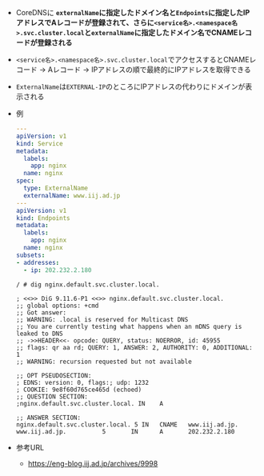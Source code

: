 - CoreDNSに **`externalName`に指定したドメイン名と`Endpoints`に指定したIPアドレスでAレコードが登録されて、さらに`<service名>.<namespace名>.svc.cluster.local`と`externalName`に指定したドメイン名でCNAMEレコードが登録される**
- `<service名>.<namespace名>.svc.cluster.local`でアクセスするとCNAMEレコード → Aレコード → IPアドレスの順で最終的にIPアドレスを取得できる
- `ExternalName`は`EXTERNAL-IP`のところにIPアドレスの代わりにドメインが表示される
- 例  
  ```yaml
  ---
  apiVersion: v1
  kind: Service
  metadata:
    labels:
      app: nginx
    name: nginx
  spec:
    type: ExternalName
    externalName: www.iij.ad.jp
  ---
  apiVersion: v1
  kind: Endpoints
  metadata:
    labels:
      app: nginx
    name: nginx
  subsets:
  - addresses:
    - ip: 202.232.2.180
  ```

  ```shell
  / # dig nginx.default.svc.cluster.local.

  ; <<>> DiG 9.11.6-P1 <<>> nginx.default.svc.cluster.local.
  ;; global options: +cmd
  ;; Got answer:
  ;; WARNING: .local is reserved for Multicast DNS
  ;; You are currently testing what happens when an mDNS query is leaked to DNS
  ;; ->>HEADER<<- opcode: QUERY, status: NOERROR, id: 45955
  ;; flags: qr aa rd; QUERY: 1, ANSWER: 2, AUTHORITY: 0, ADDITIONAL: 1
  ;; WARNING: recursion requested but not available

  ;; OPT PSEUDOSECTION:
  ; EDNS: version: 0, flags:; udp: 1232
  ; COOKIE: 9e8f60d765ce465d (echoed)
  ;; QUESTION SECTION:
  ;nginx.default.svc.cluster.local. IN    A

  ;; ANSWER SECTION:
  nginx.default.svc.cluster.local. 5 IN   CNAME   www.iij.ad.jp.
  www.iij.ad.jp.          5       IN      A       202.232.2.180
  ```
- 参考URL
  - https://eng-blog.iij.ad.jp/archives/9998
